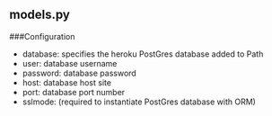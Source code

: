 ## models.py

###Configuration 
* database: specifies the heroku PostGres database added to Path 
* user: database username 
* password: database password
* host: database host site 
* port: database port number 
* sslmode: (required to instantiate PostGres database with ORM) 


